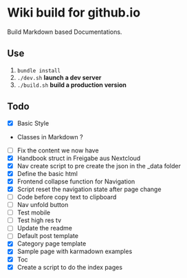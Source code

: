 # Wiki build for github.io

Build Markdown based Documentations.

## Use

1. `bundle install`
2. `./dev.sh` **launch a dev server**
3. `./build.sh` **build a production version**

## Todo

- [x] Basic Style
- Classes in Markdown ?
- [ ] Fix the content we now have
- [x] Handbook struct in Freigabe aus Nextcloud
- [x] Nav create script to pre create the json in the \_data folder
- [x] Define the basic html
- [x] Frontend collapse function for Navigation
- [x] Script reset the navigation state after page change
- [ ] Code before copy text to clipboard
- [ ] Nav unfold button
- [ ] Test mobile
- [ ] Test high res tv
- [ ] Update the readme
- [ ] Default post template
- [x] Category page template
- [x] Sample page with karmadown examples
- [x] Toc
- [x] Create a script to do the index pages
